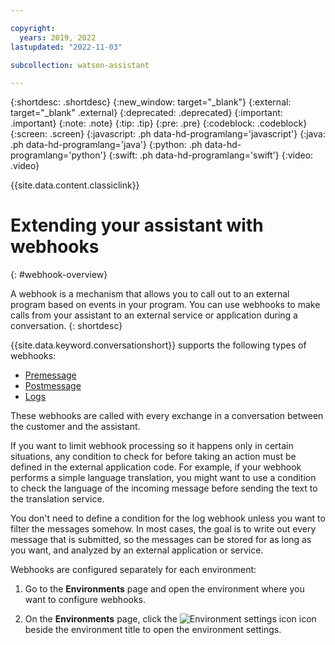 ```yaml
---

copyright:
  years: 2019, 2022
lastupdated: "2022-11-03"

subcollection: watson-assistant

---
```


{:shortdesc: .shortdesc}
{:new_window: target="_blank"}
{:external: target="_blank" .external}
{:deprecated: .deprecated}
{:important: .important}
{:note: .note}
{:tip: .tip}
{:pre: .pre}
{:codeblock: .codeblock}
{:screen: .screen}
{:javascript: .ph data-hd-programlang='javascript'}
{:java: .ph data-hd-programlang='java'}
{:python: .ph data-hd-programlang='python'}
{:swift: .ph data-hd-programlang='swift'}
{:video: .video}

{{site.data.content.classiclink}}

# Extending your assistant with webhooks
{: #webhook-overview}

A webhook is a mechanism that allows you to call out to an external program based on events in your program. You can use webhooks to make calls from your assistant to an external service or application during a conversation.
{: shortdesc}

{{site.data.keyword.conversationshort}} supports the following types of webhooks:

- [Premessage](/docs/watson-assistant?topic=watson-assistant-webhook-pre)
- [Postmessage](/docs/watson-assistant?topic=watson-assistant-webhook-post)
- [Logs](/docs/watson-assistant?topic=watson-assistant-webhook-log)

These webhooks are called with every exchange in a conversation between the customer and the assistant.
  
If you want to limit webhook processing so it happens only in certain situations, any condition to check for before taking an action must be defined in the external application code. For example, if your webhook performs a simple language translation, you might want to use a condition to check the language of the incoming message before sending the text to the translation service.
 
You don't need to define a condition for the log webhook unless you want to filter the messages somehow. In most cases, the goal is to write out every message that is submitted, so the messages can be stored for as long as you want, and analyzed by an external application or service.

Webhooks are configured separately for each environment:

1. Go to the **Environments** page and open the environment where you want to configure webhooks.

1. On the **Environments** page, click the ![Environment settings icon](images/gear-icon-black.png) icon beside the environment title to open the environment settings.
